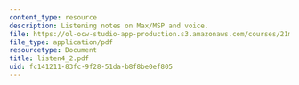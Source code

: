 ```yaml
---
content_type: resource
description: Listening notes on Max/MSP and voice.
file: https://ol-ocw-studio-app-production.s3.amazonaws.com/courses/21m-361-composing-with-computers-i-electronic-music-composition-spring-2008/fc14121183fc9f2851dab8f8be0ef805_listen4_2.pdf
file_type: application/pdf
resourcetype: Document
title: listen4_2.pdf
uid: fc141211-83fc-9f28-51da-b8f8be0ef805
---
```

